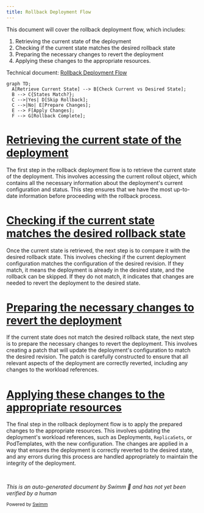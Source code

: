 ```yaml
---
title: Rollback Deployment Flow
---
```

This document will cover the rollback deployment flow, which includes:

1. Retrieving the current state of the deployment
2. Checking if the current state matches the desired rollback state
3. Preparing the necessary changes to revert the deployment
4. Applying these changes to the appropriate resources.

Technical document: <SwmLink doc-title="Rollback Deployment Flow">[Rollback Deployment Flow](/.swm/rollback-deployment-flow.8p8q9llb.sw.md)</SwmLink>

```mermaid
graph TD;
  A[Retrieve Current State] --> B[Check Current vs Desired State];
  B --> C{States Match?};
  C -->|Yes| D[Skip Rollback];
  C -->|No| E[Prepare Changes];
  E --> F[Apply Changes];
  F --> G[Rollback Complete];
```

# [Retrieving the current state of the deployment](http://localhost:5001/repos/Z2l0aHViJTNBJTNBaW50dWl0LWFyZ28tcm9sbG91dHMtZGVtbyUzQSUzQVN3aW1tLURlbW8=/docs/8p8q9llb#runundorollout)

The first step in the rollback deployment flow is to retrieve the current state of the deployment. This involves accessing the current rollout object, which contains all the necessary information about the deployment's current configuration and status. This step ensures that we have the most up-to-date information before proceeding with the rollback process.

# [Checking if the current state matches the desired rollback state](http://localhost:5001/repos/Z2l0aHViJTNBJTNBaW50dWl0LWFyZ28tcm9sbG91dHMtZGVtbyUzQSUzQVN3aW1tLURlbW8=/docs/8p8q9llb#runundorollout)

Once the current state is retrieved, the next step is to compare it with the desired rollback state. This involves checking if the current deployment configuration matches the configuration of the desired revision. If they match, it means the deployment is already in the desired state, and the rollback can be skipped. If they do not match, it indicates that changes are needed to revert the deployment to the desired state.

# [Preparing the necessary changes to revert the deployment](http://localhost:5001/repos/Z2l0aHViJTNBJTNBaW50dWl0LWFyZ28tcm9sbG91dHMtZGVtbyUzQSUzQVN3aW1tLURlbW8=/docs/8p8q9llb#runundorollout)

If the current state does not match the desired rollback state, the next step is to prepare the necessary changes to revert the deployment. This involves creating a patch that will update the deployment's configuration to match the desired revision. The patch is carefully constructed to ensure that all relevant aspects of the deployment are correctly reverted, including any changes to the workload references.

# [Applying these changes to the appropriate resources](http://localhost:5001/repos/Z2l0aHViJTNBJTNBaW50dWl0LWFyZ28tcm9sbG91dHMtZGVtbyUzQSUzQVN3aW1tLURlbW8=/docs/8p8q9llb#undoworkloadref)

The final step in the rollback deployment flow is to apply the prepared changes to the appropriate resources. This involves updating the deployment's workload references, such as Deployments, <SwmToken path="pkg/apiclient/rollout/rollout.pb.go" pos="922:1:1" line-data="	ReplicaSets          []*ReplicaSetInfo  `protobuf:&quot;bytes,6,rep,name=replicaSets,proto3&quot; json:&quot;replicaSets,omitempty&quot;`">`ReplicaSets`</SwmToken>, or PodTemplates, with the new configuration. The changes are applied in a way that ensures the deployment is correctly reverted to the desired state, and any errors during this process are handled appropriately to maintain the integrity of the deployment.

&nbsp;

*This is an auto-generated document by Swimm 🌊 and has not yet been verified by a human*

<SwmMeta version="3.0.0" repo-id="Z2l0aHViJTNBJTNBaW50dWl0LWFyZ28tcm9sbG91dHMtZGVtbyUzQSUzQVN3aW1tLURlbW8=" repo-name="intuit-argo-rollouts-demo"><sup>Powered by [Swimm](/)</sup></SwmMeta>
